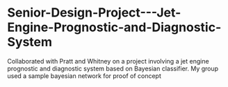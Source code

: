 # Senior-Design-Project---Jet-Engine-Prognostic-and-Diagnostic-System
Collaborated with Pratt and Whitney on a project involving a jet engine prognostic and diagnostic system based on Bayesian classifier. My group used a sample bayesian network for proof of concept
